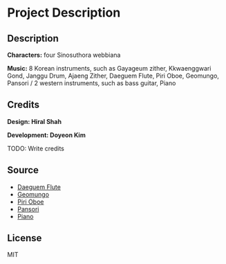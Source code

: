 # Project Description


## Description
**Characters:** four Sinosuthora webbiana

**Music:** 8 Korean instruments, such as Gayageum zither, Kkwaenggwari Gond, Janggu Drum, Ajaeng Zither, Daeguem Flute, Piri Oboe, Geomungo, Pansori / 2 western instruments, such as bass guitar, Piano

## Credits
**Design: Hiral Shah**

**Development: Doyeon Kim**

TODO: Write credits

## Source
* [Daeguem Flute](https://www.youtube.com/watch?v=0f70VFpQhHc)
* [Geomungo](https://www.youtube.com/watch?v=1lutYvDsRSI)
* [Piri Oboe](https://www.youtube.com/watch?v=ZBRO_I9sLuo)
* [Pansori](https://www.youtube.com/watch?v=R3G6uriaruk)
* [Piano](https://www.youtube.com/watch?v=hvEtB0eV5_8&list=PLvU_aTtr8bzU88JHt2icTrBEgoFaTeIwB&index=8)

## License
MIT
